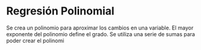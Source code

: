 # Regresión Polinomial
 
Se crea un polinomio para aproximar los cambios en una variable. El mayor exponente del polinomio define el grado. Se utiliza una serie de sumas para poder crear el polinomi
<!--stackedit_data:
eyJoaXN0b3J5IjpbLTQ1MDgwMDkzM119
-->